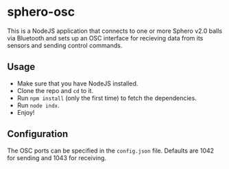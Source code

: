 sphero-osc
==========

This is a NodeJS application that connects to one or more Sphero v2.0 balls via Bluetooth and sets up an OSC interface for recieving data from its sensors and sending control commands. 

Usage
-----

- Make sure that you have NodeJS installed.
- Clone the repo and `cd` to it.
- Run `npm install` (only the first time) to fetch the dependencies.
- Run `node indx`.
- Enjoy!

Configuration
-------------

The OSC ports can be specified in the `config.json` file. Defaults are 1042 for sending and 1043 for receiving.
